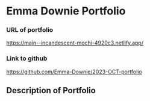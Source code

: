 # Emma Downie Portfolio

### URL of portfolio
https://main--incandescent-mochi-4920c3.netlify.app/

### Link to github
https://github.com/Emma-Downie/2023-OCT-portfolio

## Description of Portfolio

